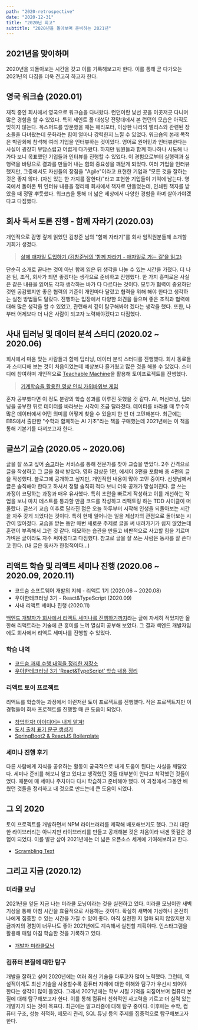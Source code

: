 ```yaml
---
path: "2020-retrospective"
date: "2020-12-31"
title: "2020년 회고"
subtitle: "2020년을 돌아보며 준비하는 2021년"
---
```


## 2021년을 맞이하며

2020년을 되돌아보는 시간을 갖고 이를 기록해보고자 한다. 이를 통해 곧 다가오는 2021년의 다짐을 더욱 견고히 하고자 한다.

## 영국 워크숍 (2020.01)

재직 중인 회사에서 영국으로 워크숍을 다녀왔다. 런던이란 낯선 곳을 이곳저곳 다니며 많은 경험을 할 수 있었다. 특히 세인트 폴 대성당 전망대에서 본 런던의 모습은 아직도 잊히지 않는다. 옥스퍼드를 방문했을 때는 해리포터, 이상한 나라의 앨리스와 관련된 장소들을 다녀왔는데 문화라는 힘이 얼마나 강력한지 느낄 수 있었다.
워크숍의 본래 목적은 박람회에 참석해 여러 기업을 인터뷰하는 것이었다. 영어로 원어민과 인터뷰한다는 사실이 굉장히 부담스럽고 어렵게 다가왔다. 하지만 팀원들과 함께 하나하나 시도해 나가다 보니 목표했던 기업들과 인터뷰를 진행할 수 있었다. 이 경험으로부터 실행력과 실행력을 바탕으로 결과를 만들어 내는 힘의 중요성을 깨닫게 되었다. 여러 기업을 인터뷰 했지만, 그중에서도 자신들의 장점을 "Agile"이라고 표현한 기업과 "모든 것을 잘하는 것은 좋지 않다. (자신 있는 한 가지를 잘한다)"라고 표현한 기업들이 기억에 남는다. 영국에서 돌아온 뒤 인터뷰 내용을 정리해 회사에서 책자로 만들었는데, 인쇄된 책자를 받았을 때 정말 뿌듯했다. 워크숍을 통해 더 넓은 세상에서 다양한 경험을 하며 살아가야겠다고 다짐했다.

## 회사 독서 토론 진행 - 함께 자라기 (2020.03)

개인적으로 감명 깊게 읽었던 김창준 님의 "함께 자라기"를 회사 임직원분들께 소개할 기회가 생겼다.

> [삶에 애자일 도입하기 (김창준님의 ‘함께 자라기 - 애자일로 가는 길’을 읽고)](https://sogoagain.github.io/2020/01/12/%EC%82%B6%EC%97%90-%EC%95%A0%EC%9E%90%EC%9D%BC-%EB%8F%84%EC%9E%85%ED%95%98%EA%B8%B0/)

단순히 소개로 끝나는 것이 아닌 함께 읽은 뒤 생각을 나눌 수 있는 시간을 가졌다. 더 나은 팀, 조직, 회사가 되면 좋겠다는 생각으로 준비하고 진행했다. 한 가지 흥미로운 사실은 같은 내용을 읽어도 각자 생각하는 바가 다 다르다는 것이다. 모두가 협력이 중요하단 것엔 공감했지만 좋은 협력의 기준이 개인마다 달랐고 협력을 위해 해야 한다고 생각하는 실천 방법들도 달랐다. 진행하는 입장에서 다양한 의견을 들으며 좋은 조직과 협력에 대해 많은 생각을 할 수 있었고, 관련해서 깊이 탐구해봐야 겠다는 생각을 했다. 또한, 나부터 어제보다 더 나은 사람이 되고자 노력해야겠다고 다짐했다.

## 사내 딥러닝 및 데이터 분석 스터디 (2020.02 ~ 2020.06)

회사에서 마음 맞는 사람들과 함께 딥러닝, 데이터 분석 스터디를 진행했다. 회사 동료들과 스터디해 보는 것이 처음이었는데 예상보다 즐거웠고 많은 것을 해볼 수 있었다. 스터디에 참여하며 개인적으로 [Teachable Machine](https://teachablemachine.withgoogle.com/)을 활용해 토이프로젝트를 진행했다.

> [기계학습을 활용한 영상 인식 가위바위보 게임](https://github.com/sogoagain/rock-paper-scissors-vision)

혼자 공부했다면 이 정도 분량의 학습 성과를 이루진 못했을 것 같다. AI, 머신러닝, 딥러닝을 공부한 뒤로 데이터를 바라보는 시각이 조금 달라졌다. 데이터를 바라볼 때 무수히 많은 데이터에서 어떤 의미를 어떻게 찾을 수 있을지 한 번 더 고민해본다. 최근에는 EBS에서 출판한 "수학과 함께하는 AI 기초"라는 책을 구매했는데 2021년에는 이 책을 통해 기본기를 다져보고자 한다.

## 글쓰기 교습 (2020.05 ~ 2020.06)

글을 잘 쓰고 싶어 [숨고](https://soomgo.com/)라는 서비스를 통해 전문가를 찾아 교습을 받았다. 2주 간격으로 글을 작성하고 그 글을 첨삭 받았다. 영화 감상문 1편, 에세이 3편을 포함해 총 4편의 글을 작성했다. 블로그에 공개하고 싶지만, 개인적인 내용이 많아 고민 중이다. 선생님께서 글은 솔직해야 한다고 하셔서 정말 솔직히 적다 보니 더욱 공개가 망설여진다. 글 쓰는 과정이 코딩하는 과정과 매우 유사했다. 특히 초안을 빠르게 작성하고 이를 개선하는 작업을 보니 마치 테스트를 통과할 만큼 코드를 작성하고 리팩토링 하는 TDD 사이클이 떠올랐다. 글쓰기 교습 이후로 달라진 점은 오늘 하루부터 시작해 인생을 되돌아보는 시간을 자주 갖게 되었다는 것이다. 특히 현재 일어나는 일을 제삼자의 관점으로 돌아보는 시간이 많아졌다. 교습을 받는 동안 매번 새로운 주제로 글을 써 내려가기가 쉽지 않았는데 훈련이 부족해서 그런 것 같다. 메모하는 습관을 만들고 비판적으로 사고할 힘을 기르며 가벼운 글이라도 자주 써야겠다고 다짐했다. 참고로 글을 잘 쓰는 사람은 동사를 잘 쓴다고 한다. (내 글은 동사가 한정적이다…)

## 리액트 학습 및 리액트 세미나 진행 (2020.06 ~ 2020.09, 2020.11)

- 코드숨 소프트웨어 개발의 지혜 - 리액트 1기 (2020.06 ~ 2020.08)
- 우아한테크러닝 3기 - React&TypeScript (2020.09)
- 사내 리액트 세미나 진행 (2020.11)

[백엔드 개발자가 회사에서 리액트 세미나를 진행하기까지](https://sogoagain.github.io/2020/12/11/%EB%B0%B1%EC%97%94%EB%93%9C-%EA%B0%9C%EB%B0%9C%EC%9E%90%EA%B0%80-%ED%9A%8C%EC%82%AC%EC%97%90%EC%84%9C-%EB%A6%AC%EC%95%A1%ED%8A%B8-%EC%84%B8%EB%AF%B8%EB%82%98%EB%A5%BC-%EC%A7%84%ED%96%89%ED%95%98%EA%B8%B0%EA%B9%8C%EC%A7%80/)라는 글에 자세히 적었지만 올 한해 리액트라는 기술에 큰 흥미를 느껴 열심히 공부해 보았다. 그 결과 백엔드 개발자임에도 회사에서 리액트 세미나를 진행할 수 있었다.

### 학습 내역

- [코드숨 과제 수행 내역을 정리한 저장소](https://github.com/sogoagain/react-exercises)
- [우아한테크러닝 3기 ‘React&TypeScript’ 학습 내용 정리](https://github.com/sogoagain/TIL/tree/master/%EC%9A%B0%EC%95%84%ED%95%9C%ED%85%8C%ED%81%AC%EB%9F%AC%EB%8B%9D-3%EA%B8%B0)

### 리액트 토이 프로젝트

리액트를 학습하는 과정에서 이런저런 토이 프로젝트를 진행했다. 작은 프로젝트지만 이 경험들이 회사 프로젝트를 진행할 때 큰 도움이 되었다.

- [창업하자! 아이디어는 내게 맡겨!](https://github.com/sogoagain/idea-box-frontend)
- [도서 출처 표기 문구 생성기](https://github.com/sogoagain/book-citation-generator)
- [SpringBoot2 & ReactJS Boilerplate](https://github.com/sogoagain/springboot-react-boilerplate)

### 세미나 진행 후기

다른 사람에게 지식을 공유하는 활동이 궁극적으로 내게 도움이 된다는 사실을 깨달았다. 세미나 준비를 해보니 알고 있다고 생각했던 것들 대부분이 안다고 착각했던 것들이었다. 때문에 매 세미나 주차마다 다시 학습하고 준비해야 했다. 이 과정에서 그동안 배웠던 것들을 정리하고 내 것으로 만드는데 큰 도움이 되었다.

## 그 외 2020

토이 프로젝트를 개발하면서 NPM 라이브러리를 제작해 배포해보기도 했다. 그리 대단한 라이브러리는 아니지만 라이브러리를 만들고 공개해본 것은 처음이라 내겐 뜻깊은 경험이 되었다. 이를 발판 삼아 2021년에는 더 넓은 오픈소스 세계에 기여해보려고 한다.

- [Scrambling Text](https://github.com/sogoagain/scrambling-text-js)

## 그리고 지금 (2020.12)

### 미라클 모닝

2021년을 앞둔 지금 나는 미라클 모닝이라는 것을 실천하고 있다. 미라클 모닝이란 새벽 기상을 통해 아침 시간을 효율적으로 사용하는 것이다. 확실히 새벽에 기상하니 온전히 나에게 집중할 수 있는 시간을 가질 수 있어 좋다. 아직 실천한 지 얼마 되지 않았지만 지금까지의 경험이 너무나도 좋아 2021년에도 계속해서 실천할 계획이다. 인스타그램을 활용해 매일 아침 학습한 것을 기록하고 있다.

- [개발자 미라클모닝](https://www.instagram.com/sogoagain/)

### 컴퓨터 본질에 대한 탐구

개발을 잘하고 싶어 2020년에는 여러 최신 기술을 다루고자 많이 노력했다. 그런데, 역설적이게도 최신 기술을 사용할수록 컴퓨터 자체에 대한 이해와 탐구가 우선시 되어야 한다는 생각이 많이 들었다. 그래서 2021년에는 학부 시절 기억을 되짚어보며 컴퓨터 본질에 대해 탐구해보고자 한다. 이를 통해 컴퓨터 친화적인 사고력을 기르고 더 실력 있는 개발자가 되는 것이 목표다. 최근에는 알고리즘에 대해 탐구 중이다. 이후에는 수학, 컴퓨터 구조, 성능 최적화, 메모리 관리, SQL 튜닝 등의 주제를 집중적으로 탐구해보고자 한다.
